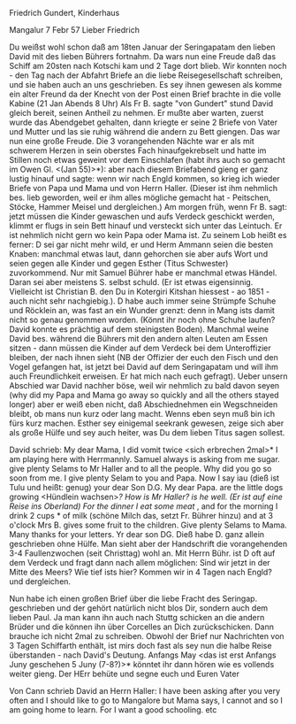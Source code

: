 Friedrich Gundert, Kinderhaus

 Mangalur 7 Febr 57
Lieber Friedrich

Du weißst wohl schon daß am 18ten Januar der Seringapatam den lieben David mit des lieben Bührers fortnahm. Da wars nun eine Freude daß das Schiff am 20sten nach Kotschi kam und 2 Tage dort blieb. Wir konnten noch - den Tag nach der Abfahrt Briefe an die liebe Reisegesellschaft schreiben, und sie haben auch an uns geschrieben. Es sey ihnen gewesen als komme ein alter Freund da der Knecht von der Post einen Brief brachte in die volle Kabine (21 Jan Abends 8 Uhr) Als Fr B. sagte "von Gundert" stund David gleich bereit, seinen Antheil zu nehmen. Er mußte aber warten, zuerst wurde das Abendgebet gehalten, dann kriegte er seine 2 Briefe von Vater und Mutter und las sie ruhig während die andern zu Bett giengen. Das war nun eine große Freude. Die 3 vorangehenden Nächte war er als mit schwerem Herzen in sein oberstes Fach hinaufgekrebselt und hatte im Stillen noch etwas geweint vor dem Einschlafen (habt ihrs auch so gemacht im Owen Gl. <(Jan 55)>*): aber nach diesem Briefabend gieng er ganz lustig hinauf und sagte: wenn wir nach Engld kommen, so krieg ich wieder Briefe von Papa und Mama und von Herrn Haller. (Dieser ist ihm nehmlich bes. lieb geworden, weil er ihm alles mögliche gemacht hat - Peitschen, Stöcke, Hammer Meisel und dergleichen.) Am morgen früh, wenn Fr B. sagt: jetzt müssen die Kinder gewaschen und aufs Verdeck geschickt werden, klimmt er flugs in sein Bett hinauf und versteckt sich unter das Leintuch. Er ist nehmlich nicht gern wo kein Papa oder Mama ist. Zu seinem Lob heißt es ferner: D sei gar nicht mehr wild, er und Herm Ammann seien die besten Knaben: manchmal etwas laut, dann gehorchen sie aber aufs Wort und seien gegen alle Kinder und gegen Esther (Titus Schwester) zuvorkommend. Nur mit Samuel Bührer habe er manchmal etwas Händel. Daran sei aber meistens S. selbst schuld. (Er ist etwas eigensinnig. Vielleicht ist Christian B. den Du in Kotergiri Kitshan hiessest - ao 1851 - auch nicht sehr nachgiebig.). D habe auch immer seine Strümpfe Schuhe und Röcklein an, was fast an ein Wunder grenzt: denn in Mang ists damit nicht so genau genommen worden. (Könnt ihr noch ohne Schuhe laufen? David konnte es prächtig auf dem steinigsten Boden). Manchmal weine David bes. während die Bührers mit den andern alten Leuten am Essen sitzen - dann müssen die Kinder auf dem Verdeck bei dem Unteroffizier bleiben, der nach ihnen sieht (NB der Offizier der euch den Fisch und den Vogel gefangen hat, ist jetzt bei David auf dem Seringapatam und will ihm auch Freundlichkeit erweisen. Er hat mich nach euch gefragt). Ueber unsern Abschied war David nachher böse, weil wir nehmlich zu bald davon seyen (why did my Papa and Mama go away so quickly and all the others stayed longer) aber er weiß eben nicht, daß Abschiednehmen ein Wegschneiden bleibt, ob mans nun kurz oder lang macht. Wenns eben seyn muß bin ich fürs kurz machen. Esther sey einigemal seekrank gewesen, zeige sich aber als große Hülfe und sey auch heiter, was Du dem lieben Titus sagen sollest.

David schrieb: My dear Mama, I did vomit twice <sich erbrechen 2mal>* I am playing here with Herrmannly. Samuel always is asking from me sugar. give plenty Selams to Mr Haller and to all the people. Why did you go so soon from me. I give plenty Selam to you and Papa. Now I say iau (dieß ist Tulu und heißt: genug) your dear Son D.G. My dear Papa. are the little dogs growing <Hündlein wachsen>*? How is Mr Haller? is he well. (Er ist auf eine Reise ins Oberland) For the dinner I eat some meat <Fleisch>*, and for the morning I drink 2 cups <Tassen>* of milk (schöne Milch das, setzt Fr. Bührer hinzu) and at 3 o'clock Mrs B. gives some fruit to the children. Give plenty Selams to Mama. Many thanks for your letters. Yr dear son DG. Dieß habe D. ganz allein geschrieben ohne Hülfe. Man sieht aber der Handschrift die vorangehenden 3-4 Faullenzwochen (seit Christtag) wohl an. Mit Herrn Bühr. ist D oft auf dem Verdeck und fragt dann nach allem möglichen: Sind wir jetzt in der Mitte des Meers? Wie tief ists hier? Kommen wir in 4 Tagen nach Engld? und dergleichen.

Nun habe ich einen großen Brief über die liebe Fracht des Seringap. geschrieben und der gehört natürlich nicht blos Dir, sondern auch dem lieben Paul. Ja man kann ihn auch nach Stuttg schicken an die andern Brüder und die können ihn über Corcelles an Dich zurückschicken. Dann brauche ich nicht 2mal zu schreiben. Obwohl der Brief nur Nachrichten von 3 Tagen Schiffarth enthält, ist mirs doch fast als sey nun die halbe Reise überstanden - nach David's Deutung. Anfangs May <das ist erst Anfangs Juny geschehen 5 Juny (7-8?)>* könntet ihr dann hören wie es vollends weiter gieng. Der HErr behüte und segne euch
 und Euren Vater

Von Cann schrieb David an Herrn Haller: I have been asking after you very often and I should like to go to Mangalore but Mama says, I cannot and so I am going home to learn. For I want a good schooling. etc


